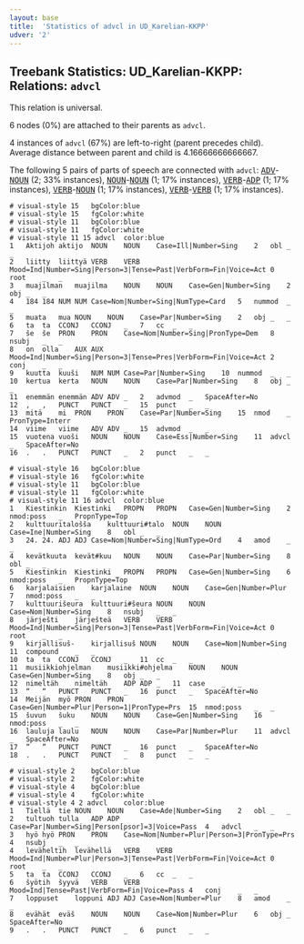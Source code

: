 ```yaml
---
layout: base
title:  'Statistics of advcl in UD_Karelian-KKPP'
udver: '2'
---
```


## Treebank Statistics: UD_Karelian-KKPP: Relations: `advcl`

This relation is universal.

6 nodes (0%) are attached to their parents as `advcl`.

4 instances of `advcl` (67%) are left-to-right (parent precedes child).
Average distance between parent and child is 4.16666666666667.

The following 5 pairs of parts of speech are connected with `advcl`: <tt><a href="krl_kkpp-pos-ADV.html">ADV</a></tt>-<tt><a href="krl_kkpp-pos-NOUN.html">NOUN</a></tt> (2; 33% instances), <tt><a href="krl_kkpp-pos-NOUN.html">NOUN</a></tt>-<tt><a href="krl_kkpp-pos-NOUN.html">NOUN</a></tt> (1; 17% instances), <tt><a href="krl_kkpp-pos-VERB.html">VERB</a></tt>-<tt><a href="krl_kkpp-pos-ADP.html">ADP</a></tt> (1; 17% instances), <tt><a href="krl_kkpp-pos-VERB.html">VERB</a></tt>-<tt><a href="krl_kkpp-pos-NOUN.html">NOUN</a></tt> (1; 17% instances), <tt><a href="krl_kkpp-pos-VERB.html">VERB</a></tt>-<tt><a href="krl_kkpp-pos-VERB.html">VERB</a></tt> (1; 17% instances).


~~~ conllu
# visual-style 15	bgColor:blue
# visual-style 15	fgColor:white
# visual-style 11	bgColor:blue
# visual-style 11	fgColor:white
# visual-style 11 15 advcl	color:blue
1	Aktijoh	aktijo	NOUN	NOUN	Case=Ill|Number=Sing	2	obl	_	_
2	liitty	liittyä	VERB	VERB	Mood=Ind|Number=Sing|Person=3|Tense=Past|VerbForm=Fin|Voice=Act	0	root	_	_
3	muajilman	muajilma	NOUN	NOUN	Case=Gen|Number=Sing	2	obj	_	_
4	184	184	NUM	NUM	Case=Nom|Number=Sing|NumType=Card	5	nummod	_	_
5	muata	mua	NOUN	NOUN	Case=Par|Number=Sing	2	obj	_	_
6	ta	ta	CCONJ	CCONJ	_	7	cc	_	_
7	še	še	PRON	PRON	Case=Nom|Number=Sing|PronType=Dem	8	nsubj	_	_
8	on	olla	AUX	AUX	Mood=Ind|Number=Sing|Person=3|Tense=Pres|VerbForm=Fin|Voice=Act	2	conj	_	_
9	kuutta	kuuši	NUM	NUM	Case=Par|Number=Sing	10	nummod	_	_
10	kertua	kerta	NOUN	NOUN	Case=Par|Number=Sing	8	obj	_	_
11	enemmän	enemmän	ADV	ADV	_	2	advmod	_	SpaceAfter=No
12	,	,	PUNCT	PUNCT	_	15	punct	_	_
13	mitä	mi	PRON	PRON	Case=Par|Number=Sing	15	nmod	_	PronType=Interr
14	viime	viime	ADV	ADV	_	15	advmod	_	_
15	vuotena	vuoši	NOUN	NOUN	Case=Ess|Number=Sing	11	advcl	_	SpaceAfter=No
16	.	.	PUNCT	PUNCT	_	2	punct	_	_

~~~


~~~ conllu
# visual-style 16	bgColor:blue
# visual-style 16	fgColor:white
# visual-style 11	bgColor:blue
# visual-style 11	fgColor:white
# visual-style 11 16 advcl	color:blue
1	Kiestinkin	Kiestinki	PROPN	PROPN	Case=Gen|Number=Sing	2	nmod:poss	_	PropnType=Top
2	kulttuuritalošša	kulttuuri#talo	NOUN	NOUN	Case=Ine|Number=Sing	8	obl	_	_
3	24.	24.	ADJ	ADJ	Case=Nom|Number=Sing|NumType=Ord	4	amod	_	_
4	kevätkuuta	kevät#kuu	NOUN	NOUN	Case=Par|Number=Sing	8	obl	_	_
5	Kiestinkin	Kiestinki	PROPN	PROPN	Case=Gen|Number=Sing	6	nmod:poss	_	PropnType=Top
6	karjalaisien	karjalaine	NOUN	NOUN	Case=Gen|Number=Plur	7	nmod:poss	_	_
7	kulttuurišeura	kulttuuri#šeura	NOUN	NOUN	Case=Nom|Number=Sing	8	nsubj	_	_
8	järješti	järješteä	VERB	VERB	Mood=Ind|Number=Sing|Person=3|Tense=Past|VerbForm=Fin|Voice=Act	0	root	_	_
9	kirjallisuš-	kirjallisuš	NOUN	NOUN	Case=Nom|Number=Sing	11	compound	_	_
10	ta	ta	CCONJ	CCONJ	_	11	cc	_	_
11	musiikkiohjelman	musiikki#ohjelma	NOUN	NOUN	Case=Gen|Number=Sing	8	obj	_	_
12	nimeltäh	nimeltäh	ADP	ADP	_	11	case	_	_
13	“	“	PUNCT	PUNCT	_	16	punct	_	SpaceAfter=No
14	Meijän	myö	PRON	PRON	Case=Gen|Number=Plur|Person=1|PronType=Prs	15	nmod:poss	_	_
15	šuvun	šuku	NOUN	NOUN	Case=Gen|Number=Sing	16	nmod:poss	_	_
16	lauluja	laulu	NOUN	NOUN	Case=Par|Number=Plur	11	advcl	_	SpaceAfter=No
17	”	”	PUNCT	PUNCT	_	16	punct	_	SpaceAfter=No
18	.	.	PUNCT	PUNCT	_	8	punct	_	_

~~~


~~~ conllu
# visual-style 2	bgColor:blue
# visual-style 2	fgColor:white
# visual-style 4	bgColor:blue
# visual-style 4	fgColor:white
# visual-style 4 2 advcl	color:blue
1	Tiellä	tie	NOUN	NOUN	Case=Ade|Number=Sing	2	obl	_	_
2	tultuoh	tulla	ADP	ADP	Case=Par|Number=Sing|Person[psor]=3|Voice=Pass	4	advcl	_	_
3	hyö	hyö	PRON	PRON	Case=Nom|Number=Plur|Person=3|PronType=Prs	4	nsubj	_	_
4	leväheltih	levähellä	VERB	VERB	Mood=Ind|Number=Plur|Person=3|Tense=Past|VerbForm=Fin|Voice=Act	0	root	_	_
5	ta	ta	CCONJ	CCONJ	_	6	cc	_	_
6	šyötih	šyyvä	VERB	VERB	Mood=Ind|Tense=Past|VerbForm=Fin|Voice=Pass	4	conj	_	_
7	loppuset	loppuni	ADJ	ADJ	Case=Nom|Number=Plur	8	amod	_	_
8	evähät	eväš	NOUN	NOUN	Case=Nom|Number=Plur	6	obj	_	SpaceAfter=No
9	.	.	PUNCT	PUNCT	_	6	punct	_	_

~~~


